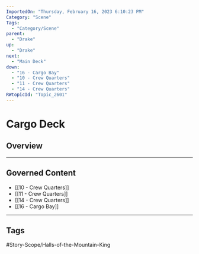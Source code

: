 ```yaml
---
ImportedOn: "Thursday, February 16, 2023 6:10:23 PM"
Category: "Scene"
Tags:
  - "Category/Scene"
parent:
  - "Drake"
up:
  - "Drake"
next:
  - "Main Deck"
down:
  - "16 - Cargo Bay"
  - "10 - Crew Quarters"
  - "11 - Crew Quarters"
  - "14 - Crew Quarters"
RWtopicId: "Topic_2601"
---
```

# Cargo Deck
## Overview
---
## Governed Content
- [[10 - Crew Quarters]]
- [[11 - Crew Quarters]]
- [[14 - Crew Quarters]]
- [[16 - Cargo Bay]]


---
## Tags
#Story-Scope/Halls-of-the-Mountain-King

